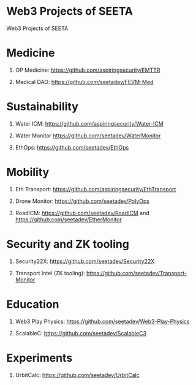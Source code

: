 # Web3 Projects of SEETA

Web3 Projects of SEETA 

# Medicine

1. OP Medicine: https://github.com/aspiringsecurity/EMTTR

2. Medical DAO: https://github.com/seetadev/FEVM-Med



# Sustainability

1. Water ICM: https://github.com/aspiringsecurity/Water-ICM

2. Water Monitor https://github.com/seetadev/WaterMonitor

3. EthOps: https://github.com/seetadev/EthOps



# Mobility

1. Eth Transport: https://github.com/aspiringsecurity/EthTransport

2. Drone Monitor: https://github.com/seetadev/PolyOps

3. RoadICM: https://github.com/seetadev/RoadICM and https://github.com/seetadev/EtherMonitor


# Security and ZK tooling

1. Security22X: https://github.com/seetadev/Security22X

2. Transport Intel (ZK tooling): https://github.com/seetadev/Transport-Monitor


# Education

1. Web3 Play Physics: https://github.com/seetadev/Web3-Play-Physics

2. ScalableC: https://github.com/seetadev/ScalableC3


# Experiments

1. UrbitCalc: https://github.com/seetadev/UrbitCalc 


